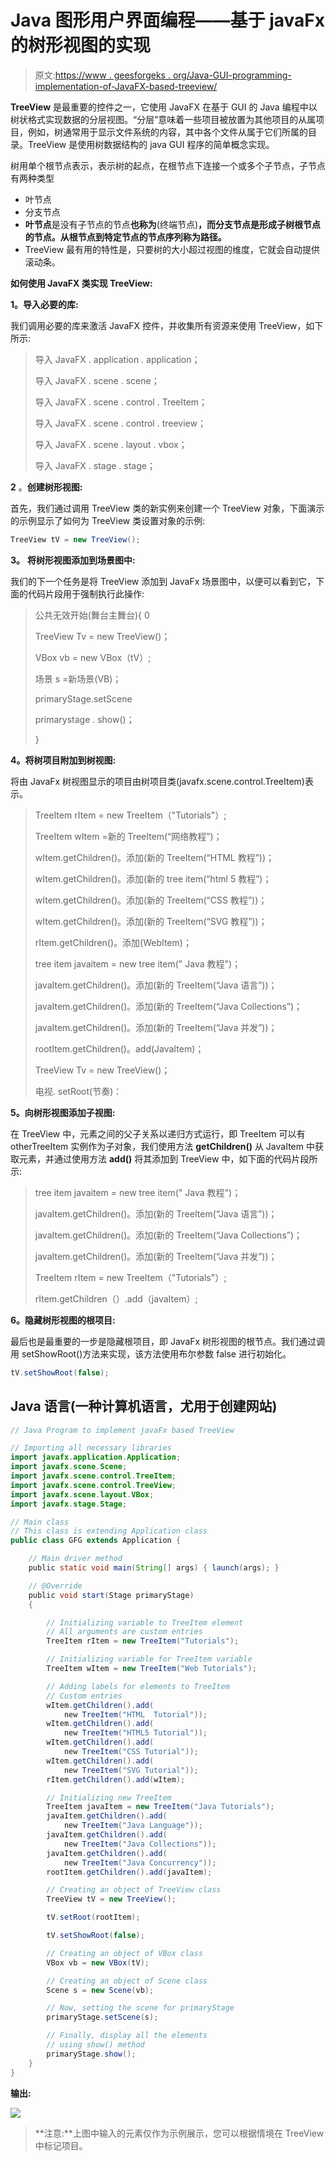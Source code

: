 # Java 图形用户界面编程——基于 javaFx 的树形视图的实现

> 原文:[https://www . geesforgeks . org/Java-GUI-programming-implementation-of-JavaFX-based-treeview/](https://www.geeksforgeeks.org/java-gui-programming-implementation-of-javafx-based-treeview/)

**TreeView** 是最重要的控件之一，它使用 JavaFX 在基于 GUI 的 Java 编程中以树状格式实现数据的分层视图。“分层”意味着一些项目被放置为其他项目的从属项目，例如，树通常用于显示文件系统的内容，其中各个文件从属于它们所属的目录。TreeView 是使用树数据结构的 java GUI 程序的简单概念实现。

树用单个根节点表示，表示树的起点，在根节点下连接一个或多个子节点，子节点有两种类型

*   叶节点
*   分支节点
*   **叶节点**是没有子节点的节点**也称为**(终端节点)**，而分支节点是形成子树根节点的节点。从根节点到特定节点的节点序列称为路径。**
*   TreeView 最有用的特性是，只要树的大小超过视图的维度，它就会自动提供滚动条。

**如何使用 JavaFX 类实现 TreeView:**

**1。导入必要的库:**

我们调用必要的库来激活 JavaFX 控件，并收集所有资源来使用 TreeView，如下所示:

> 导入 JavaFX . application . application；
> 
> 导入 JavaFX . scene . scene；
> 
> 导入 JavaFX . scene . control . TreeItem；
> 
> 导入 JavaFX . scene . control . treeview；
> 
> 导入 JavaFX . scene . layout . vbox；
> 
> 导入 JavaFX . stage . stage；

**2** 。**创建树形视图:**

首先，我们通过调用 TreeView 类的新实例来创建一个 TreeView 对象，下面演示的示例显示了如何为 TreeView 类设置对象的示例:

```java
TreeView tV = new TreeView();  
```

**3。** **将树形视图添加到场景图中:**

我们的下一个任务是将 TreeView 添加到 JavaFx 场景图中，以便可以看到它，下面的代码片段用于强制执行此操作:

> 公共无效开始(舞台主舞台){ 0
> 
> TreeView Tv = new TreeView()；
> 
> VBox vb = new VBox（tV）;
> 
> 场景 s =新场景(VB)；
> 
> primaryStage.setScene
> 
> primarystage . show()；
> 
> }

**4。将树项目附加到树视图:**

将由 JavaFx 树视图显示的项目由树项目类(javafx.scene.control.TreeItem)表示。

> TreeItem rItem = new TreeItem（"Tutorials"）;
> 
> TreeItem wItem =新的 TreeItem(“网络教程”)；
> 
> wItem.getChildren()。添加(新的 TreeItem(“HTML 教程”))；
> 
> wItem.getChildren()。添加(新的 tree item(“html 5 教程”)；
> 
> wItem.getChildren()。添加(新的 TreeItem(“CSS 教程”))；
> 
> wItem.getChildren()。添加(新的 TreeItem(“SVG 教程”))；
> 
> rItem.getChildren()。添加(WebItem)；
> 
> tree item javaitem = new tree item(" Java 教程")；
> 
> javaItem.getChildren()。添加(新的 TreeItem(“Java 语言”))；
> 
> javaItem.getChildren()。添加(新的 TreeItem(“Java Collections”)；
> 
> javaItem.getChildren()。添加(新的 TreeItem(“Java 并发”))；
> 
> rootItem.getChildren()。add(JavaItem)；
> 
> TreeView Tv = new TreeView()；
> 
> 电视. setRoot(节奏)：

**5。向树形视图添加子视图:**

在 TreeView 中，元素之间的父子关系以递归方式运行，即 TreeItem 可以有 otherTreeItem 实例作为子对象，我们使用方法 **getChildren()** 从 JavaItem 中获取元素，并通过使用方法 **add()** 将其添加到 TreeView 中，如下面的代码片段所示:

> tree item javaitem = new tree item(" Java 教程")；
> 
> javaItem.getChildren()。添加(新的 TreeItem(“Java 语言”))；
> 
> javaItem.getChildren()。添加(新的 TreeItem(“Java Collections”)；
> 
> javaItem.getChildren()。添加(新的 TreeItem(“Java 并发”))；
> 
> TreeItem rItem = new TreeItem（"Tutorials"）;
> 
> rItem.getChildren（）.add（javaItem）;

**6。隐藏树形视图的根项目:**

最后也是最重要的一步是隐藏根项目，即 JavaFx 树形视图的根节点。我们通过调用 setShowRoot()方法来实现，该方法使用布尔参数 false 进行初始化。

```java
tV.setShowRoot(false);
```

## Java 语言(一种计算机语言，尤用于创建网站)

```java
// Java Program to implement javaFx based TreeView

// Importing all necessary libraries
import javafx.application.Application;
import javafx.scene.Scene;
import javafx.scene.control.TreeItem;
import javafx.scene.control.TreeView;
import javafx.scene.layout.VBox;
import javafx.stage.Stage;

// Main class
// This class is extending Application class
public class GFG extends Application {

    // Main driver method
    public static void main(String[] args) { launch(args); }

    // @Override
    public void start(Stage primaryStage)
    {

        // Initializing variable to TreeItem element
        // All arguments are custom entries
        TreeItem rItem = new TreeItem("Tutorials");

        // Initializing variable for TreeItem variable
        TreeItem wItem = new TreeItem("Web Tutorials");

        // Adding labels for elements to TreeItem
        // Custom entries
        wItem.getChildren().add(
            new TreeItem("HTML  Tutorial"));
        wItem.getChildren().add(
            new TreeItem("HTML5 Tutorial"));
        wItem.getChildren().add(
            new TreeItem("CSS Tutorial"));
        wItem.getChildren().add(
            new TreeItem("SVG Tutorial"));
        rItem.getChildren().add(wItem);

        // Initializing new TreeItem
        TreeItem javaItem = new TreeItem("Java Tutorials");
        javaItem.getChildren().add(
            new TreeItem("Java Language"));
        javaItem.getChildren().add(
            new TreeItem("Java Collections"));
        javaItem.getChildren().add(
            new TreeItem("Java Concurrency"));
        rootItem.getChildren().add(javaItem);

        // Creating an object of TreeView class
        TreeView tV = new TreeView();

        tV.setRoot(rootItem);

        tV.setShowRoot(false);

        // Creating an object of VBox class
        VBox vb = new VBox(tV);

        // Creating an object of Scene class
        Scene s = new Scene(vb);

        // Now, setting the scene for primaryStage
        primaryStage.setScene(s);

        // Finally, display all the elements
        // using show() method
        primaryStage.show();
    }
}
```

**输出:**

![](img/06d6cb59f7b3a96d578e227129772a56.png)

> **注意:**上图中输入的元素仅作为示例展示，您可以根据情境在 TreeView 中标记项目。